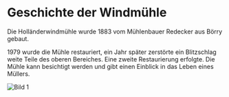 # Geschichte der Windmühle

Die Holländerwindmühle wurde 1883 vom Mühlenbauer Redecker aus Börry gebaut. 

1979 wurde die Mühle restauriert, ein Jahr später zerstörte ein Blitzschlag weite Teile des oberen Bereiches. Eine zweite Restaurierung erfolgte. Die Mühle kann besichtigt werden und gibt einen Einblick in das Leben eines Müllers.

![Bild 1](/imgs/from-wikipedia.png)
